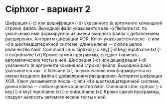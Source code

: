 # Ciphxor - вариант 2
Шифрация  (-c)  или  дешифрация  (-d)  указанного  (в  аргументе  командной  строки) файла.  Выходной  файл  указывается  как  -o  filename.txt,  по  умолчанию  имя формируется  из  имени  входного  файла  с  добавлением  расширения. Алгоритм  шифрации  XOR.  Ключ  указывается  после  -c  или  -d  в  шестнадцатеричной системе,  длина  ключа  --  любое  целое  количество  байт. Command  Line:  ciphxor  [-c  key]  [-d  key]  inputname.txt  [-o  outputname.txt] Кроме  самой  программы,  следует  написать  автоматические  тесты  к  ней. Шифрация  (-c)  или  дешифрация  (-d)  указанного  (в  аргументе  командной  строки) файла.  Выходной  файл  указывается  как  -o  filename.txt,  по  умолчанию  имя формируется  из  имени  входного  файла  с  добавлением  расширения. Алгоритм  шифрации  XOR.  Ключ  указывается  после  -c  или  -d  в  шестнадцатеричной системе,  длина  ключа  --  любое  целое  количество  байт. Command  Line:  ciphxor  [-c  key]  [-d  key]  inputname.txt  [-o  outputname.txt] Кроме  самой  программы,  следует  написать  автоматические  тесты  к  ней. 
